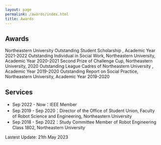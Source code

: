 ```yaml
---
layout: page
permalink: /awards/index.html
title: Awards
---
```


## Awards

Northeastern University Outstanding Student Scholarship , Academic Year 2021-2022
Outstanding Individual in Social Work, Northeastern University, Academic Year 2020-2021
Second Prize of Challenge Cup, Northeastern University, 2020
Outstanding League Cadres of Northeastern University , Academic Year 2019-2020 
Outstanding Report on Social Practice, Northeastern University, Academic Year 2019-2020

## Services

- Sep 2022 - Now：IEEE Member
- Sep 2019 - Sep 2020：Director of the Office of Student Union, Faculty of Robot Science and Engineering, Northeastern University
- Sep 2018 - Sep 2022：Study Committee Member of Robot Engineering Class 1802, Northeastern University


Lastest Update: 21th May 2023 &nbsp; 
